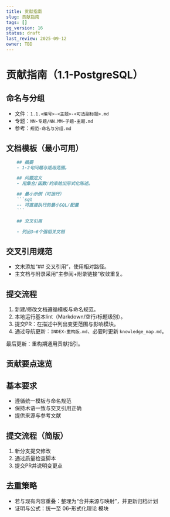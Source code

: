 ```yaml
---
title: 贡献指南
slug: 贡献指南
tags: []
pg_version: 16
status: draft
last_review: 2025-09-12
owner: TBD
---
```


# 贡献指南（1.1-PostgreSQL）

## 命名与分组

- 文件：`1.1.<编号>-<主题>-<可选副标题>.md`
- 专题：`NN-专题/NN.MM-子题-主题.md`
- 参考：`规范-命名与分组.md`

## 文档模板（最小可用）

```markdown
    ## 摘要
    - 1-2句问题与适用范围。

    ## 问题定义
    - 用集合/函数/约束给出形式化陈述。

    ## 最小示例（可运行）
    ```sql
    -- 可直接执行的最小SQL/配置
    ```

    ## 交叉引用

    - 列出3–6个强相关文档
```

## 交叉引用规范

- 文末添加“## 交叉引用”，使用相对路径。
- 主文档与附录采用“主参阅+附录链接”收敛重复。

## 提交流程

1. 新建/修改文档遵循模板与命名规范。
2. 本地运行基本lint（Markdown/空行/标题级别）。
3. 提交PR：在描述中列出变更范围与影响模块。
4. 通过导航更新：`INDEX-重构版.md`、必要时更新 `knowledge_map.md`。

最后更新：重构期通用贡献指引。

## 贡献要点速览

## 基本要求

- 遵循统一模板与命名规范
- 保持术语一致与交叉引用正确
- 提供来源与参考文献

## 提交流程（简版）

1. 新分支提交修改
2. 通过质量检查脚本
3. 提交PR并说明变更点

## 去重策略

- 若与现有内容重叠：整理为“合并来源与映射”，并更新归档计划
- 证明与公式：统一至 06-形式化理论 模块
